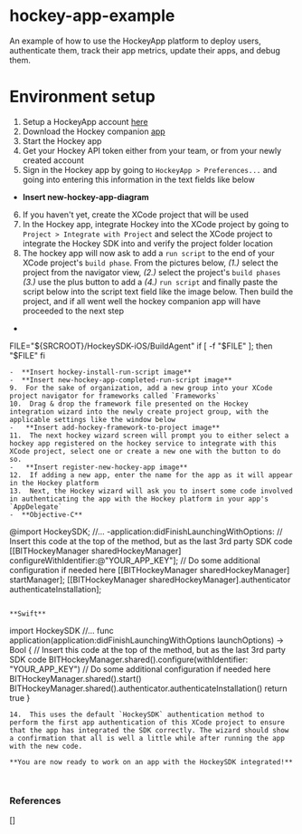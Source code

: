 # hockey-app-example


An example of how to use the HockeyApp platform to deploy users, authenticate them, track their app metrics, update their apps, and debug them.

# Environment setup
1.  Setup a HockeyApp account [here](https://rink.hockeyapp.net/users/sign_up)
2.  Download the Hockey companion [app](https://rink.hockeyapp.net/api/2/apps/67503a7926431872c4b6c1549f5bd6b1/app_versions/394?format=zip)
3.  Start the Hockey app
4.  Get your Hockey API token either from your team, or from your newly created account
5.  Sign in the Hockey app by going to `HockeyApp > Preferences...` and going into entering this information in the text fields like below
-   **Insert new-hockey-app-diagram**
6.  If you haven't yet, create the XCode project that will be used
7.  In the Hockey app, integrate Hockey into the XCode project by going to `Project > Integrate with Project` and select the XCode project to integrate the Hockey SDK into and verify the project folder location
8.  The hockey app will now ask to add a `run script` to the end of your XCode project's `build phase`. From the pictures below, *(1.)* select the project from the navigator view, *(2.)* select the project's `build phases` *(3.)* use the plus button to add a *(4.)* `run script` and finally paste the script below into the script text field like the image below. Then build the project, and if all went well the hockey companion app will have proceeded to the next step
-   ```
FILE="${SRCROOT}/HockeySDK-iOS/BuildAgent"
if [ -f "$FILE" ]; then
    "$FILE"
fi
```
-  **Insert hockey-install-run-script image**
-  **Insert new-hockey-app-completed-run-script image**
9.  For the sake of organization, add a new group into your XCode project navigator for frameworks called `Frameworks`
10.  Drag & drop the framework file presented on the Hockey integration wizard into the newly create project group, with the applicable settings like the window below
-   **Insert add-hockey-framework-to-project image**
11.  The next hockey wizard screen will prompt you to either select a hockey app registered on the hockey service to integrate with this XCode project, select one or create a new one with the button to do so.
-   **Insert register-new-hockey-app image**
12.  If adding a new app, enter the name for the app as it will appear in the Hockey platform
13.  Next, the Hockey wizard will ask you to insert some code involved in authenticating the app with the Hockey platform in your app's `AppDelegate`
-  **Objective-C**

```
@import HockeySDK;
//...
-application:didFinishLaunchingWithOptions:
// Insert this code at the top of the method, but as the last 3rd party SDK code
[[BITHockeyManager sharedHockeyManager] configureWithIdentifier:@"YOUR_APP_KEY"];
// Do some additional configuration if needed here
[[BITHockeyManager sharedHockeyManager] startManager];
[[BITHockeyManager sharedHockeyManager].authenticator
  authenticateInstallation];
```

**Swift**
```
import HockeySDK
//...
func application(application:didFinishLaunchingWithOptions launchOptions) -> Bool {
  // Insert this code at the top of the method, but as the last 3rd party SDK code
  BITHockeyManager.shared().configure(withIdentifier: "YOUR_APP_KEY")
// Do some additional configuration if needed here
BITHockeyManager.shared().start()
BITHockeyManager.shared().authenticator.authenticateInstallation()
return true
}
```
14.  This uses the default `HockeySDK` authentication method to perform the first app authentication of this XCode project to ensure that the app has integrated the SDK correctly. The wizard should show a confirmation that all is well a little while after running the app with the new code.

**You are now ready to work on an app with the HockeySDK integrated!**



```

### References
[]
